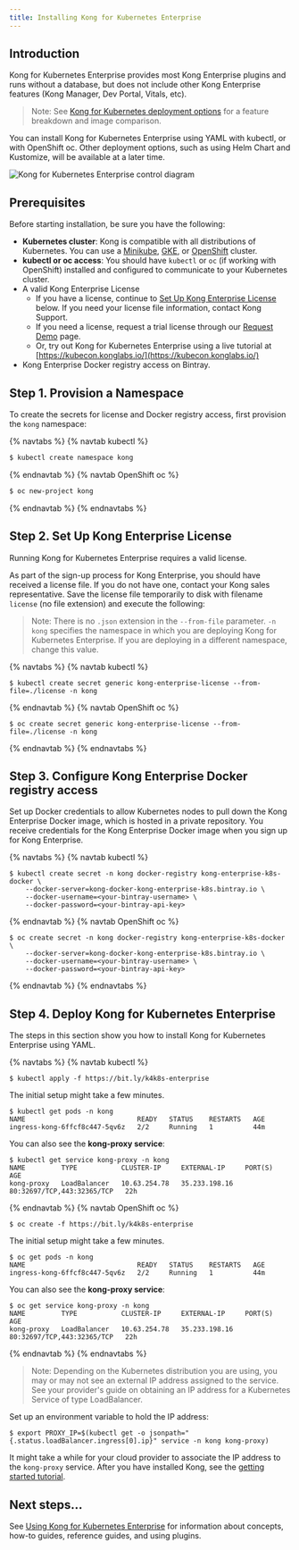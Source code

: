 ```yaml
---
title: Installing Kong for Kubernetes Enterprise
---
```


## Introduction
Kong for Kubernetes Enterprise provides most Kong Enterprise plugins and runs without a database, but does not include other Kong Enterprise features (Kong Manager, Dev Portal, Vitals, etc).

>Note: See [Kong for Kubernetes deployment options](/enterprise/{{page.kong_version}}/kong-for-kubernetes/deployment-options) for a feature breakdown and image comparison.

You can install Kong for Kubernetes Enterprise using YAML with kubectl, or with OpenShift oc. Other deployment options, such as using Helm Chart and Kustomize, will be available at a later time.

<img src="https://doc-assets.konghq.com/kubernetes/K4K8S-Enterprise-Diagram.png" alt="Kong for Kubernetes Enterprise control diagram">

## Prerequisites
Before starting installation, be sure you have the following:

- **Kubernetes cluster**: Kong is compatible with all distributions of Kubernetes. You can use a [Minikube](https://kubernetes.io/docs/setup/minikube/), [GKE](https://cloud.google.com/kubernetes-engine/), or [OpenShift](https://www.openshift.com/products/container-platform) cluster.
- **kubectl or oc access**: You should have `kubectl` or `oc` (if working with OpenShift) installed and configured to communicate to your Kubernetes cluster.
- A valid Kong Enterprise License
  * If you have a license, continue to [Set Up Kong Enterprise License](#step-2-set-up-kong-enterprise-license) below. If you need your license file information, contact Kong Support.
  * If you need a license, request a trial license through our [Request Demo](https://konghq.com/request-demo/) page.
  * Or, try out Kong for Kubernetes Enterprise using a live tutorial at [https://kubecon.konglabs.io/](https://kubecon.konglabs.io/)
- Kong Enterprise Docker registry access on Bintray.

## Step 1. Provision a Namespace

To create the secrets for license and Docker registry access,
first provision the `kong` namespace:

{% navtabs %}
{% navtab kubectl %}
```bash
$ kubectl create namespace kong
```
{% endnavtab %}
{% navtab OpenShift oc %}
```bash
$ oc new-project kong
```
{% endnavtab %}
{% endnavtabs %}

## Step 2. Set Up Kong Enterprise License
Running Kong for Kubernetes Enterprise requires a valid license.

As part of the sign-up process for Kong Enterprise, you should have received a license file. If you do not have one, contact your Kong sales representative. Save the license file temporarily to disk with filename `license` (no file extension) and execute the following:

> Note: There is no `.json` extension in the `--from-file` parameter.
> `-n kong` specifies the namespace in which you are deploying Kong for Kubernetes Enterprise. If you are deploying in a different namespace, change this value.

{% navtabs %}
{% navtab kubectl %}
```
$ kubectl create secret generic kong-enterprise-license --from-file=./license -n kong
```
{% endnavtab %}
{% navtab OpenShift oc %}
```
$ oc create secret generic kong-enterprise-license --from-file=./license -n kong
```
{% endnavtab %}
{% endnavtabs %}

## Step 3. Configure Kong Enterprise Docker registry access

Set up Docker credentials to allow Kubernetes nodes to pull down the Kong Enterprise Docker image, which is hosted in a private repository. You receive credentials for the Kong Enterprise Docker image when you sign up for Kong Enterprise.

{% navtabs %}
{% navtab kubectl %}
```
$ kubectl create secret -n kong docker-registry kong-enterprise-k8s-docker \
    --docker-server=kong-docker-kong-enterprise-k8s.bintray.io \
    --docker-username=<your-bintray-username> \
    --docker-password=<your-bintray-api-key>
```
{% endnavtab %}
{% navtab OpenShift oc %}
```
$ oc create secret -n kong docker-registry kong-enterprise-k8s-docker \
    --docker-server=kong-docker-kong-enterprise-k8s.bintray.io \
    --docker-username=<your-bintray-username> \
    --docker-password=<your-bintray-api-key>
```
{% endnavtab %}
{% endnavtabs %}

## Step 4. Deploy Kong for Kubernetes Enterprise
The steps in this section show you how to install Kong for Kubernetes Enterprise using YAML.

{% navtabs %}
{% navtab kubectl %}
```
$ kubectl apply -f https://bit.ly/k4k8s-enterprise
```
The initial setup might take a few minutes.

```
$ kubectl get pods -n kong
NAME                            READY   STATUS    RESTARTS   AGE
ingress-kong-6ffcf8c447-5qv6z   2/2     Running   1          44m
```

You can also see the **kong-proxy service**:

```
$ kubectl get service kong-proxy -n kong
NAME         TYPE           CLUSTER-IP     EXTERNAL-IP     PORT(S)                      AGE
kong-proxy   LoadBalancer   10.63.254.78   35.233.198.16   80:32697/TCP,443:32365/TCP   22h
```
{% endnavtab %}
{% navtab OpenShift oc %}
```
$ oc create -f https://bit.ly/k4k8s-enterprise
```
The initial setup might take a few minutes.

```
$ oc get pods -n kong
NAME                            READY   STATUS    RESTARTS   AGE
ingress-kong-6ffcf8c447-5qv6z   2/2     Running   1          44m
```

You can also see the **kong-proxy service**:

```
$ oc get service kong-proxy -n kong
NAME         TYPE           CLUSTER-IP     EXTERNAL-IP     PORT(S)                      AGE
kong-proxy   LoadBalancer   10.63.254.78   35.233.198.16   80:32697/TCP,443:32365/TCP   22h
```
{% endnavtab %}
{% endnavtabs %}

> Note: Depending on the Kubernetes distribution you are using, you may or may not see an external IP address assigned to the service. See your provider's guide on obtaining an IP address for a Kubernetes Service of type LoadBalancer.


Set up an environment variable to hold the IP address:

```
$ export PROXY_IP=$(kubectl get -o jsonpath="{.status.loadBalancer.ingress[0].ip}" service -n kong kong-proxy)
```

It might take a while for your cloud provider to associate the IP address to the `kong-proxy` service.
After you have installed Kong, see the [getting started tutorial](https://github.com/Kong/kubernetes-ingress-controller/blob/master/docs/guides/getting-started.md).

## Next steps...
See [Using Kong for Kubernetes Enterprise](/enterprise/{{page.kong_version}}/kong-for-kubernetes/using-kong-for-kubernetes) for information about concepts, how-to guides, reference guides, and using plugins.
